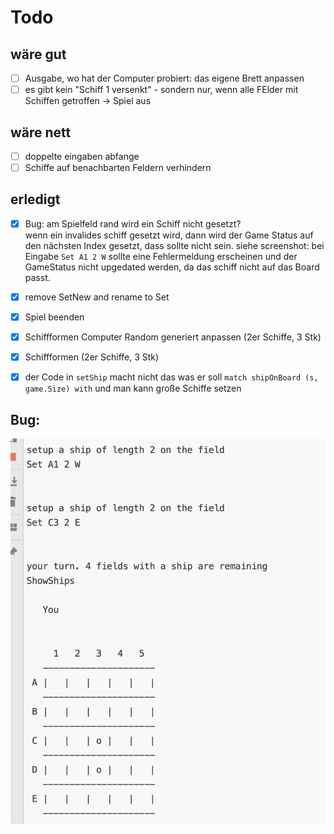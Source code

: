 # Todo

## wäre gut
- [ ] Ausgabe, wo hat der Computer probiert: das eigene Brett anpassen
- [ ] es gibt kein "Schiff 1 versenkt" - sondern nur, wenn alle FElder mit Schiffen getroffen -> Spiel aus

## wäre nett
- [ ] doppelte eingaben abfange
- [ ] Schiffe auf benachbarten Feldern verhindern

## erledigt
- [x] Bug: am Spielfeld rand wird ein Schiff nicht gesetzt?\
    wenn ein invalides schiff gesetzt wird, dann wird der Game Status auf den nächsten Index gesetzt, dass sollte nicht
    sein. siehe screenshot: bei Eingabe ```Set A1 2 W``` sollte eine Fehlermeldung erscheinen und der GameStatus nicht upgedated werden, da das schiff nicht auf das Board passt.

- [x] remove SetNew and rename to Set
- [x] Spiel beenden
- [x] Schiffformen  Computer Random generiert anpassen (2er Schiffe, 3 Stk)
- [x] Schiffformen (2er Schiffe, 3 Stk)
- [x] der Code in ```setShip``` macht nicht das was er soll ```match shipOnBoard (s, game.Size) with``` und man kann große Schiffe setzen

## Bug:

![alt text](bug.png)
